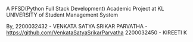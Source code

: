 A PFSD(Python Full Stack Development) Academic Project at KL UNIVERSITY of Student Management System

By,
2200032432 - VENKATA SATYA SRIKAR PARVATHA - https://github.com/VenkataSatyaSrikarParvatha
2200032450 - KIREETI K
